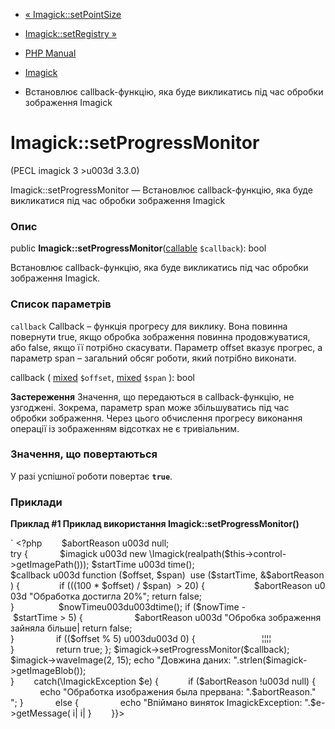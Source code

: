 - [« Imagick::setPointSize](imagick.setpointsize.md)
- [Imagick::setRegistry »](imagick.setregistry.md)

- [PHP Manual](index.md)
- [Imagick](class.imagick.md)
- Встановлює callback-функцію, яка буде викликатись під час
обробки зображення Imagick

# Imagick::setProgressMonitor

(PECL imagick 3 \>u003d 3.3.0)

Imagick::setProgressMonitor — Встановлює callback-функцію, яка
буде викликатися під час обробки зображення Imagick

### Опис

public
**Imagick::setProgressMonitor**([callable](language.types.callable.md)
`$callback`): bool

Встановлює callback-функцію, яка буде викликатись під час
обробки зображення Imagick.

### Список параметрів

`callback`
Callback – функція прогресу для виклику. Вона повинна повернути true, якщо
обробка зображення повинна продовжуватися, або false, якщо її потрібно
скасувати. Параметр offset вказує прогрес, а параметр span – загальний
обсяг роботи, який потрібно виконати.

callback (
[mixed](language.types.declarations.md#language.types.declarations.mixed)
`$offset`,
[mixed](language.types.declarations.md#language.types.declarations.mixed)
`$span` ): bool

**Застереження**
Значення, що передаються в callback-функцію, не узгоджені. Зокрема,
параметр span може збільшуватись під час обробки зображення. Через
цього обчислення прогресу виконання операції із зображенням
відсотках не є тривіальним.

### Значення, що повертаються

У разі успішної роботи повертає **`true`**.

### Приклади

**Приклад #1 Приклад використання **Imagick::setProgressMonitor()****

` <?php        $abortReason u003d null; try {             $imagick u003d new \Imagick(realpath($this->control->getImagePath())); $startTime u003d time(); $callback u003d function ($offset, $span)  use ($startTime, &$abortReason) {                if (((100 * $offset) / $span)  > 20) {                    $abortReason u003d "Обработка достигла 20%"; return false; }                  $nowTimeu003du003dtime(); if ($nowTime - $startTime > 5) {                     $abortReason u003d "Обробка зображення зайняла більше| return false; }                 if (($offset % 5) u003du003d 0) {                           ¦¦¦¦ }                 return true; }; $imagick->setProgressMonitor($callback); $imagick->waveImage(2, 15); echo "Довжина даних: ".strlen($imagick->getImageBlob()); }        catch(\ImagickException $e) {            if ($abortReason !u003d null) {                echo "Обработка изображения была прервана: ".$abortReason."<br/>"; }             else {                 echo "Впіймано виняток ImagickException: ".$e->getMessage( і| і| }        }}>

